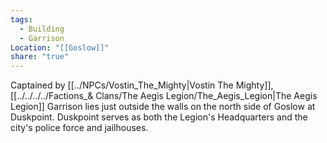 ```yaml
---
tags:
  - Building
  - Garrison
Location: "[[Goslow]]"
share: "true"
---
```


Captained by [[../NPCs/Vostin_The_Mighty|Vostin The Mighty]], [[../../../../Factions_& Clans/The Aegis Legion/The_Aegis_Legion|The Aegis Legion]] Garrison lies just outside the walls on the north side of Goslow at Duskpoint. Duskpoint serves as both the Legion's Headquarters and the city's police force and jailhouses.
